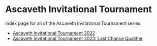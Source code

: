 # Ascaveth Invitational Tournament

Index page for all of the Ascaveth Invitational Tournament series.

- [Ascaveth Invitational Tournament 2022](2022)
- [Ascaveth Invitational Tournament 2023: Last Chance Qualifier](2023_LCQ)
